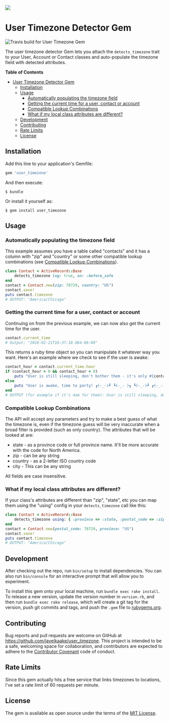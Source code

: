 ![](http://i.imgur.com/JlHfMxf.jpg)

# User Timezone Detector Gem
![Travis build for User Timezone Gem](https://travis-ci.org/jayelkaake/user_timezone.svg?branch=master)

The user timezone detector Gem lets you attach the `detects_timezone` trait to your User, Account or Contact
classes and auto-populate the timezone field with detected attributes.

**Table of Contents**

* [User Timezone Detector Gem](#user-timezone-detector-gem)
  * [Installation](#installation)
  * [Usage](#usage)
    * [Automatically populating the timezone field](#automatically-populating-the-timezone-field)
    * [Getting the current time for a user, contact or account](#getting-the-current-time-for-a-user,-contact-or-account)
    * [Compatible Lookup Combinations](#compatible-lookup-combinations)
    * [What if my local class attributes are different?](#what-if-my-local-class-attributes-are-different?)
  * [Development](#development)
  * [Contributing](#contributing)
  * [Rate Limits](#rate-limits)
  * [License](#license)

## Installation

Add this line to your application's Gemfile:

```ruby
gem 'user_timezone'
```

And then execute:

    $ bundle

Or install it yourself as:

    $ gem install user_timezone

## Usage

### Automatically populating the timezone field
This example assumes you have a table called "contacts" and it has a column with "zip" and "country" or some other compatible lookup combinations (see [Compatible Lookup Combinations](#)).
```ruby
class Contact < ActiveRecord::Base
    detects_timezone log: true, on: :before_safe
end
contact = Contact.new(zip: 78729, country: "US")
contact.save!
puts contact.timezone
# OUTPUT: "America/Chicago"
```

### Getting the current time for a user, contact or account
Continuing on from the previous example, we can now also get the current time for the user.
```ruby
contact.current_time
# Output: "2016-02-21T16:37:10.064-06:00"
```
This returns a ruby time object so you can manipulate it whatever way you want.
Here's an example where we check to see if the user is awake:
```ruby
contact_hour = contact.current_time.hour
if (contact_hour > 0 && contact_hour < 8)
    puts "User is still sleeping, don't bother them - it's only #{contact_hour}am their time!"
else
    puts "User is awake, time to party! ┏(-_-)┛ ┗(-_- )┓ ┗(-_-)┛ ┏(-_-)┓ "
end
# OUTPUT (for example if it's 4am for them): User is still sleeping, don't bother them - it's only 4am their time!
```

### Compatible Lookup Combinations
The API will accept any parameters and try to make a best guess of what the timezone is, even if the timezone
guess will be very inaccurate when a broad filter is provided (such as only country). The attributes that will be
looked at are:
 * state - as a province code or full province name. It'll be more accurate with the code for North America.
 * zip  - can be any string
 * country  - as a 2-letter ISO country code
 * city - This can be any string

All fields are case insensitive.

### What if my local class attributes are different?
If your class's attributes are different than "zip", "state", etc you can map them using
 the "using" config in your `detects_timezone` call like this:
```ruby
class Contact < ActiveRecord::Base
    detects_timezone using: { :province => :state, :postal_code => :zip, :country => :country, :city => :city }
end
contact = Contact.new(postal_code: 78729, province: "US")
contact.save!
puts contact.timezone
# OUTPUT: "America/Chicago"
```

## Development

After checking out the repo, run `bin/setup` to install dependencies. You can also run `bin/console` for an
interactive prompt that will allow you to experiment.

To install this gem onto your local machine, run `bundle exec rake install`. To release a new version, update the
version number in `version.rb`, and then run `bundle exec rake release`, which will create a git tag for the version,
push git commits and tags, and push the `.gem` file to [rubygems.org](https://rubygems.org).

## Contributing

Bug reports and pull requests are welcome on GitHub at https://github.com/jayelkaake/user_timezone.
This project is intended to be a safe, welcoming space for collaboration, and contributors are expected to
adhere to the [Contributor Covenant](contributor-covenant.org) code of conduct.

## Rate Limits
Since this gem actually hits a free service that links timezones to locations, I've set a rate limit of 60 requests per minute.


## License

The gem is available as open source under the terms of the [MIT License](http://opensource.org/licenses/MIT).

